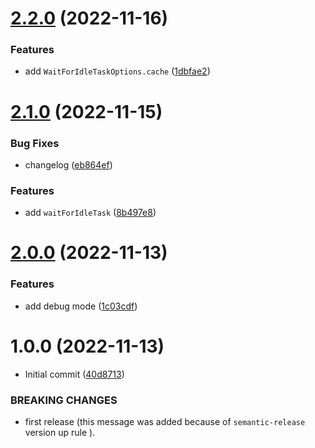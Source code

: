 # [2.2.0](https://github.com/hiroki0525/idle-task/compare/v2.1.0...v2.2.0) (2022-11-16)


### Features

* add `WaitForIdleTaskOptions.cache` ([1dbfae2](https://github.com/hiroki0525/idle-task/commit/1dbfae264ac38078a6dfb23e18b53ee298332afa))

# [2.1.0](https://github.com/hiroki0525/idle-task/compare/v2.0.0...v2.1.0) (2022-11-15)


### Bug Fixes

* changelog ([eb864ef](https://github.com/hiroki0525/idle-task/commit/eb864ef03b6807654152e41e23c98e4cd1492721))


### Features

* add `waitForIdleTask` ([8b497e8](https://github.com/hiroki0525/idle-task/commit/8b497e82d00a26de1cf64d72f72a489c123c95eb))

# [2.0.0](https://github.com/hiroki0525/idle-task/compare/v1.0.0...v2.0.0) (2022-11-13)

### Features

* add debug mode ([1c03cdf](https://github.com/hiroki0525/idle-task/commit/1c03cdfe1fbc76fabb67e6ecc3c75ccfdd39fdd3))


# 1.0.0 (2022-11-13)


* Initial commit ([40d8713](https://github.com/hiroki0525/idle-task/commit/40d8713080fdf746624ee46f8510f166c08562b0))


### BREAKING CHANGES

* first release (this message was added because of `semantic-release` version up rule ).
